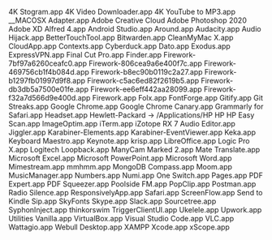 4K Stogram.app
4K Video Downloader.app
4K YouTube to MP3.app
__MACOSX
Adapter.app
Adobe Creative Cloud
Adobe Photoshop 2020
Adobe XD
Alfred 4.app
Android Studio.app
Around.app
Audacity.app
Audio Hijack.app
BetterTouchTool.app
Bitwarden.app
CleanMyMac X.app
CloudApp.app
Contexts.app
Cyberduck.app
Dato.app
Exodus.app
ExpressVPN.app
Final Cut Pro.app
Finder.app
Firework-7bf97a6260ceafc0.app
Firework-806cea9a6e400f7c.app
Firework-469756cb1f4b084d.app
Firework-b8ec90b0119c2a27.app
Firework-b1297fb01997d9f8.app
Firework-c5ac6ed82f2619b5.app
Firework-db3db5a7500e01fe.app
Firework-ee6eff442aa28099.app
Firework-f32a7d566d9e400d.app
Firework.app
Folx.app
FontForge.app
Gitify.app
Git Streaks.app
Google Chrome.app
Google Chrome Canary.app
Grammarly for Safari.app
Headset.app
Hewlett-Packard -> /Applications/HP
HP
HP Easy Scan.app
ImageOptim.app
iTerm.app
iZotope RX 7 Audio Editor.app
Jiggler.app
Karabiner-Elements.app
Karabiner-EventViewer.app
Keka.app
Keyboard Maestro.app
Keynote.app
krisp.app
LibreOffice.app
Logic Pro X.app
Logitech
Loopback.app
ManyCam
Marked 2.app
Mate Translate.app
Microsoft Excel.app
Microsoft PowerPoint.app
Microsoft Word.app
Mimestream.app
mmhmm.app
MongoDB Compass.app
Moom.app
MusicManager.app
Numbers.app
Numi.app
One Switch.app
Pages.app
PDF Expert.app
PDF Squeezer.app
Poolside FM.app
PopClip.app
Postman.app
Radio Silence.app
ResponsivelyApp.app
Safari.app
ScreenFlow.app
Send to Kindle
Sip.app
SkyFonts
Skype.app
Slack.app
Sourcetree.app
SyphonInject.app
thinkorswim
TriggerClientUI.app
Ukelele.app
Upwork.app
Utilities
Vanilla.app
VirtualBox.app
Visual Studio Code.app
VLC.app
Wattagio.app
Webull Desktop.app
XAMPP
Xcode.app
xScope.app
